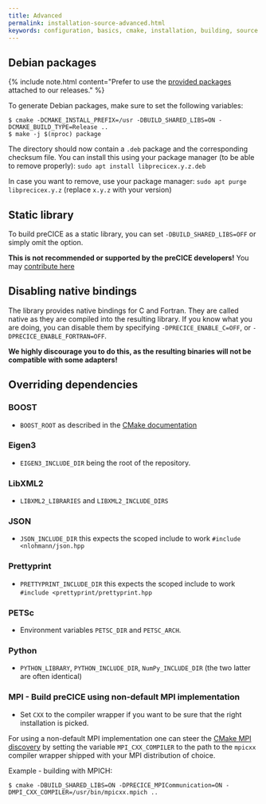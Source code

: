 ```yaml
---
title: Advanced
permalink: installation-source-advanced.html
keywords: configuration, basics, cmake, installation, building, source
---
```


## Debian packages

{% include note.html content="Prefer to use the [provided packages](https://github.com/precice/precice/releases) attached to our releases." %}

To generate Debian packages, make sure to set the following variables:
```
$ cmake -DCMAKE_INSTALL_PREFIX=/usr -DBUILD_SHARED_LIBS=ON -DCMAKE_BUILD_TYPE=Release ..
$ make -j $(nproc) package
```

The directory should now contain a `.deb` package and the corresponding checksum file.
You can install this using your package manager (to be able to remove properly): `sudo apt install libprecicex.y.z.deb`

In case you want to remove, use your package manager: `sudo apt purge libprecicex.y.z` (replace `x.y.z` with your version)

## Static library

To build preCICE as a static library, you can set `-DBUILD_SHARED_LIBS=OFF` or simply omit the option.

__This is not recommended or supported by the preCICE developers!__ You may [contribute here](https://github.com/precice/precice/pull/343)

## Disabling native bindings

The library provides native bindings for C and Fortran.
They are called native as they are compiled into the resulting library.
If you know what you are doing, you can disable them by specifying `-DPRECICE_ENABLE_C=OFF`, or `-DPRECICE_ENABLE_FORTRAN=OFF`.

**We highly discourage you to do this, as the resulting binaries will not be compatible with some adapters!**

## Overriding dependencies

### BOOST
* `BOOST_ROOT` as described in the [CMake documentation](https://cmake.org/cmake/help/v3.10/module/FindBoost.html)

### Eigen3
* `EIGEN3_INCLUDE_DIR` being the root of the repository.

### LibXML2
* `LIBXML2_LIBRARIES` and `LIBXML2_INCLUDE_DIRS`

### JSON
* `JSON_INCLUDE_DIR` this expects the scoped include to work `#include <nlohmann/json.hpp`

### Prettyprint
* `PRETTYPRINT_INCLUDE_DIR` this expects the scoped include to work `#include <prettyprint/prettyprint.hpp`

### PETSc
* Environment variables `PETSC_DIR` and `PETSC_ARCH`.

### Python
* `PYTHON_LIBRARY`, `PYTHON_INCLUDE_DIR`, `NumPy_INCLUDE_DIR` (the two latter are often identical)

### MPI - Build preCICE using non-default MPI implementation
* Set `CXX` to the compiler wrapper if you want to be sure that the right installation is picked.

For using a non-default MPI implementation one can steer the [CMake MPI discovery](https://cmake.org/cmake/help/v3.10/module/FindMPI.html#variables-for-locating-mpi) by setting the variable `MPI_CXX_COMPILER` to the path to the `mpicxx` compiler wrapper shipped with your MPI distribution of choice.

Example - building with MPICH:
```
$ cmake -DBUILD_SHARED_LIBS=ON -DPRECICE_MPICommunication=ON -DMPI_CXX_COMPILER=/usr/bin/mpicxx.mpich ..
```
